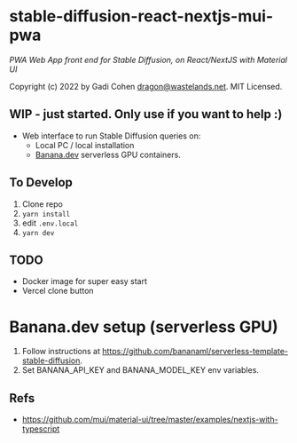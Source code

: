 # stable-diffusion-react-nextjs-mui-pwa

_PWA Web App front end for Stable Diffusion, on React/NextJS with Material UI_

Copyright (c) 2022 by Gadi Cohen <dragon@wastelands.net>. MIT Licensed.

## WIP - just started. Only use if you want to help :)

- Web interface to run Stable Diffusion queries on:
  - Local PC / local installation
  - [Banana.dev](https://banana.dev) serverless GPU containers.

## To Develop

1. Clone repo
1. `yarn install`
1. edit `.env.local`
1. `yarn dev`

## TODO

- Docker image for super easy start
- Vercel clone button

# Banana.dev setup (serverless GPU)

1. Follow instructions at https://github.com/bananaml/serverless-template-stable-diffusion.
2. Set BANANA_API_KEY and BANANA_MODEL_KEY env variables.

## Refs

- https://github.com/mui/material-ui/tree/master/examples/nextjs-with-typescript
